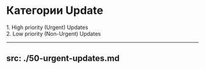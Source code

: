 
# Категории Update
<div>
    1. High priority (Urgent) Updates
</div>

<div>
    2. Low priority (Non-Urgent) Updates
</div>

---
src: ./50-urgent-updates.md
---

